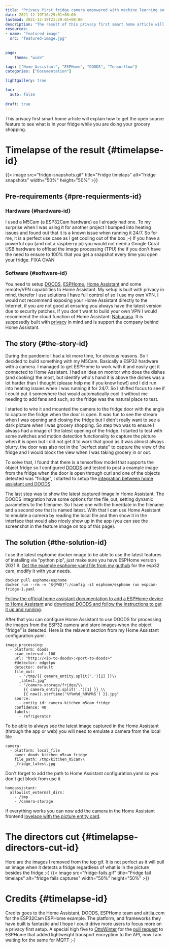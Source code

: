```yaml
---
title: "Privacy first fridge camera empowered with machine learning so I know what to get during grocery shopping"
date: 2021-12-19T16:29:01+08:00
lastmod: 2021-12-19T21:29:01+08:00
description: "The result of this privacy first smart home article will explain how to get the feature to see what is in your fridge while you are doing your grocery shopping with open source solution."
resources:
- name: "featured-image"
  src: "featured-image.jpg"
  
  
page:
    theme: "wide"

tags: ["Home Assistant", "ESPHome", "DOODS", "Tensorflow"]
categories: ["Documentation"]

lightgallery: true

toc:
  auto: false
 
draft: true
---
```


This privacy first smart home article will explain how to get the open source feature to see what is in your fridge while you are doing your grocery shopping.
<!--more-->
# Timelapse of the result {#timelapse-id}
{{< image src="fridge-snapshots.gif" title="Fridge timelaps" alt="fridge snapshots"  width="50%" height="50%" >}}
## Pre-requirements {#pre-requierments-id}

### Hardware {#hardware-id}
I used a M5Cam (a ESP32Cam hardware) as I already had one. To my surprise when I was using it for another project I bumped into heating issues and found out that it is a known issue when running it 24/7. So for me, it is a perfect use case as I get cooling out of the box ;-) If you have a powerful cpu (and not a raspberry pi) you would not need a Google Coral USB hardware to offload the image processing (TPU) the if you don't have the need to ensure to 100% that you get a snapshot every time you open your fridge. FIXA OVAN

### Software {#software-id}
You need to setup [DOODS](https://github.com/snowzach/doods/), [ESPHome](https://www.esphome.io/), [Home Assistant](https://www.home-assistant.io/installation) and some remote/VPN capabilities to Home Assistant. My setup is built with privacy in mind, therefor I use solutions I have full control of so I use my own VPN. I would not recommend exposing your Home Assistant directly to the Internet, if you are not good at ensuring you always have the latest version due to security patches. If you don't want to build your own VPN I would recommend the cloud function of Home Assistant: [Nabucasa](https://www.nabucasa.com/). It is supposedly built with [privacy](https://www.nabucasa.com/privacy/) in mind and is support the company behind Home Assistant.

## The story {#the-story-id}
During the pandemic I had a lot more time, for obvious reasons. So I decided to build something with my M5Cam. Basically a ESP32 hardware with a camera. I managed to get ESPHome to work with it and easily get it connected to Home Assistant. I had an idea on monitor who does the dishes (and cooking) the most, but identify who's hand it is above the dishes was a lot harder than I thought (please help me if you know how!) and I did run into heating issues when I was running it for 24/7. So I shifted focus to see if I could put it somewhere that would automatically cool it without me needing to add fans and such, so the fridge was the natural place to test.

I started to wire it and mounted the camera to the fridge door with the angle to capture the fridge when the door is open. It was fun to see the stream when I was opening and closing the fridge but I didn't really want to see a dark picture when I was grocery shopping. So step two was to ensure I always had a image of the latest opening of the fridge. I started to test with some switches and motion detection functionality to capture the picture when it is open but I did not get it to work that good as it was almost always blurry, the door was also not in the "perfect state" to capture the view of the fridge and I would block the view when I was taking grocery in or out. 

To solve that, I found that there is a tensorflow model that supports the object fridge so I configured [DOODS](https://github.com/snowzach/doods/) and tested to post a example image from the fridge when the door is open through curl and one of the objects detected was "fridge", I started to setup the [integration between home assistant and DOODS](https://www.home-assistant.io/integrations/doods/).

The last step was to show the latest captured image in Home Assistant. The DOODS integration have some options for the file_out, setting dynamic parameters to the filename. So I have one with the time/date in the filename and a second one that is named latest. With that I can use Home Assistant to emulate a camera by reading the local file and then show it in the interface that would also nicely show up in the app (you can see the screenshot in the feature image on top of this page).


## The solution {#the-solution-id}

I use the latest esphome docker image to be able to use the latest features of installing via "python pip", just make sure you have ESPHome version 2021.9. [Get the example esphome yaml file from my guthub](https://github.com/lerra/home-automation/blob/main/fridge-camera/espcam-fridge-1.yaml) for the esp32 cam, modify it with your needs.
```
docker pull esphome/esphome
docker run --rm -v "${PWD}":/config -it esphome/esphome run espcam-fridge-1.yaml
```

[Follow the official home assistant documentation to add a ESPHome device to Home Assistant](https://www.home-assistant.io/integrations/esphome/) and [download DOODS and follow the instructions to get it up and running](https://github.com/snowzach/doods/).

After that you can configure Home Assistant to use DOODS for processing the images from the ESP32 camera and store images when the object "fridge" is detected. Here is the relavent section from my Home Assistant configuration.yaml:
```
image_processing:
  - platform: doods
    scan_interval: 100
    url: "http://<ip-to-doods>:<port-to-doods>"
    #detector: edgetpu
    detector: default
    file_out:
      - "/tmp/{{ camera_entity.split('.')[1] }}\\
      _latest.jpg"
      - "/camera-storage/fridge/\\
        {{ camera_entity.split('.')[1] }}_\\
        {{ now().strftime('%Y%m%d_%H%M%S') }}.jpg"
    source:
      - entity_id: camera.kitchen_m5cam_fridge
    confidence: 40
    labels:
      - refrigerator
```

To be able to always see the latest image captured in the Home Assistant (through the app or web) you will need to emulate a camera from the local file
```
camera:
  - platform: local_file
    name: doods_kitchen_m5cam_fridge
    file_path: /tmp/kitchen_m5cam\\
    _fridge_latest.jpg
```

Don't forget to add the path to Home Assistant configuration.yaml so you don't get block from use it
```
homeassistant:
  allowlist_external_dirs:
    - /tmp
    - /camera-storage

```
If everything works you can now add the camera in the Home Assistant frontend [lovelace with the picture entity card](https://www.home-assistant.io/lovelace/picture-entity/).

# The directors cut {#timelapse-directors-cut-id}
Here are the images I removed from the top gif. It is not perfect as it will pull an image when it detects a fridge regardless of what is in the picture besides the fridge ;-)
{{< image src="fridge-fails.gif" title="Fridge fail timelaps" alt="fridge fails captures"  width="50%" height="50%" >}}

# Credits {#timelapse-id}
Credits goes to the Home Assistant, DOODS, ESPHome team and airijia.com for the ESP32Cam ESPHome example. The platform, and frameworks they have built is fantastic and I hope I could drive more users to focus more on a privacy first setup. A special high five to [OttoWinter](https://github.com/OttoWinter) for the [pull request](https://github.com/home-assistant/core/pull/56216) to ESPHome that added lightweight transport encryption to the API, now I am waiting for the same for MQTT ;-)